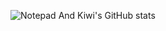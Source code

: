 ![Notepad And Kiwi's GitHub stats](https://github-readme-stats.vercel.app/api?username=npxkiwi&show_icons=true&theme=radical)

